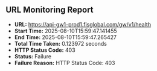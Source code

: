 ## URL Monitoring Report

- **URL:** https://api-gw1-prod1.fisglobal.com/gw/v1/health
- **Start Time:** 2025-08-10T15:59:47.141455
- **End Time:** 2025-08-10T15:59:47.265427
- **Total Time Taken:** 0.123972 seconds
- **HTTP Status Code:** 403
- **Status:** Failure
- **Failure Reason:** HTTP Status Code: 403
